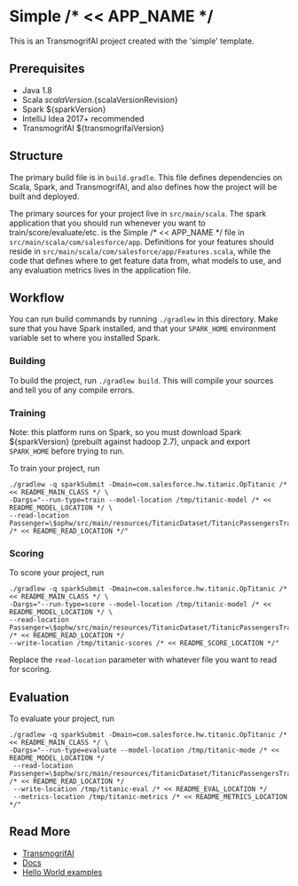 # Simple /* << APP_NAME */

This is an TransmogrifAI project created with the 'simple' template.

## Prerequisites

- Java 1.8
- Scala ${scalaVersion}.${scalaVersionRevision}
- Spark ${sparkVersion}
- IntelliJ Idea 2017+ recommended
- TransmogrifAI ${transmogrifaiVersion}


## Structure

The primary build file is in `build.gradle`.
This file defines dependencies on Scala, Spark, and TransmogrifAI, and also defines how the project will be built
and deployed.

The primary sources for your project live in `src/main/scala`.
The spark application that you should run whenever you want to train/score/evaluate/etc. is the Simple /* << APP_NAME */
file in `src/main/scala/com/salesforce/app`.
Definitions for your features should reside in `src/main/scala/com/salesforce/app/Features.scala`, while the code that defines
where to get feature data from, what models to use, and any evaluation metrics lives in the application file.

## Workflow

You can run build commands by running `./gradlew` in this directory. Make sure that you have Spark installed, and that your
`SPARK_HOME` environment variable set to where you installed Spark.

### Building
To build the project, run `./gradlew build`. This will compile your sources and tell you of any compile errors.

### Training

Note: this platform runs on Spark, so you must download Spark ${sparkVersion} (prebuilt against hadoop 2.7), unpack and export `SPARK_HOME` before trying to run.

To train your project, run

```
./gradlew -q sparkSubmit -Dmain=com.salesforce.hw.titanic.OpTitanic /* << README_MAIN_CLASS */ \
-Dargs="--run-type=train --model-location /tmp/titanic-model /* << README_MODEL_LOCATION */ \
--read-location Passenger=\$ophw/src/main/resources/TitanicDataset/TitanicPassengersTrainData.csv /* << README_READ_LOCATION */"
```

### Scoring
To score your project, run

```
./gradlew -q sparkSubmit -Dmain=com.salesforce.hw.titanic.OpTitanic /* << README_MAIN_CLASS */ \
-Dargs="--run-type=score --model-location /tmp/titanic-model /* << README_MODEL_LOCATION */ \
--read-location Passenger=\$ophw/src/main/resources/TitanicDataset/TitanicPassengersTrainData.csv /* << README_READ_LOCATION */
--write-location /tmp/titanic-scores /* << README_SCORE_LOCATION */"
```

Replace the `read-location` parameter with whatever file you want to read for scoring.

## Evaluation
To evaluate your project, run

```
./gradlew -q sparkSubmit -Dmain=com.salesforce.hw.titanic.OpTitanic /* << README_MAIN_CLASS */ \
-Dargs="--run-type=evaluate --model-location /tmp/titanic-mode /* << README_MODEL_LOCATION */
 --read-location Passenger=\$ophw/src/main/resources/TitanicDataset/TitanicPassengersTrainData.csv /* << README_READ_LOCATION */
 --write-location /tmp/titanic-eval /* << README_EVAL_LOCATION */
 --metrics-location /tmp/titanic-metrics /* << README_METRICS_LOCATION */"
```

## Read More

- [TransmogrifAI](https://github.com/salesforce/TransmogrifAI)
- [Docs](https://docs.transmogrif.ai)
- [Hello World examples](https://github.com/salesforce/TransmogrifAI/tree/master/helloworld)
